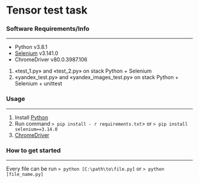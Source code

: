 # Tensor test task

### Software Requirements/Info
***
* Python v3.8.1
* [Selenium](https://www.selenium.dev/downloads/) v3.141.0
* ChromeDriver v80.0.3987.106

1. «test_1.py» and «test_2.py» on stack Python + Selenium<br>
2. «yandex_test.py» and «yandex_images_test.py» on stack Python + Selenium + unittest

### Usage
***
1. Install [Python](https://www.python.org/downloads/)
2. Run command `> pip install - r requirements.txt`> or `> pip install selenium==3.14.0`
3. [ChromeDriver](https://chromedriver.chromium.org/)

### How to get started
***
Every file can be run `> python [C:\path\to\file.py]` or `> python [file_name.py]`<br>

